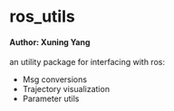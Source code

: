 # ros_utils
#### Author: Xuning Yang

an utility package for interfacing with ros:
- Msg conversions
- Trajectory visualization
- Parameter utils
